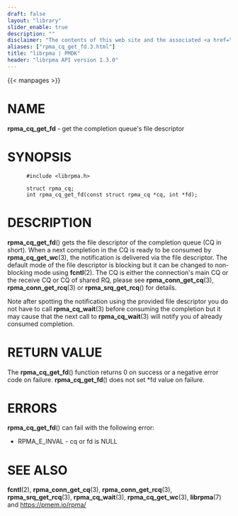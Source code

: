 ```yaml
---
draft: false
layout: "library"
slider_enable: true
description: ""
disclaimer: "The contents of this web site and the associated <a href=\"https://github.com/pmem\">GitHub repositories</a> are BSD-licensed open source."
aliases: ["rpma_cq_get_fd.3.html"]
title: "librpma | PMDK"
header: "librpma API version 1.3.0"
---
```

{{< manpages >}}

[comment]: <> (SPDX-License-Identifier: BSD-3-Clause)
[comment]: <> (Copyright 2020-2023, Intel Corporation)

# NAME

**rpma_cq_get_fd** - get the completion queue\'s file descriptor

# SYNOPSIS

          #include <librpma.h>

          struct rpma_cq;
          int rpma_cq_get_fd(const struct rpma_cq *cq, int *fd);

# DESCRIPTION

**rpma_cq_get_fd**() gets the file descriptor of the completion queue
(CQ in short). When a next completion in the CQ is ready to be consumed
by **rpma_cq_get_wc**(3), the notification is delivered via the file
descriptor. The default mode of the file descriptor is blocking but it
can be changed to non-blocking mode using **fcntl**(2). The CQ is either
the connection\'s main CQ or the receive CQ or CQ of shared RQ, please
see **rpma_conn_get_cq**(3), **rpma_conn_get_rcq**(3) or
**rpma_srq_get_rcq**() for details.

Note after spotting the notification using the provided file descriptor
you do not have to call **rpma_cq_wait**(3) before consuming the
completion but it may cause that the next call to **rpma_cq_wait**(3)
will notify you of already consumed completion.

# RETURN VALUE

The **rpma_cq_get_fd**() function returns 0 on success or a negative
error code on failure. **rpma_cq_get_fd**() does not set \*fd value on
failure.

# ERRORS

**rpma_cq_get_fd**() can fail with the following error:

-   RPMA_E\_INVAL - cq or fd is NULL

# SEE ALSO

**fcntl**(2), **rpma_conn_get_cq**(3), **rpma_conn_get_rcq**(3),
**rpma_srq_get_rcq**(3), **rpma_cq_wait**(3), **rpma_cq_get_wc**(3),
**librpma**(7) and https://pmem.io/rpma/
